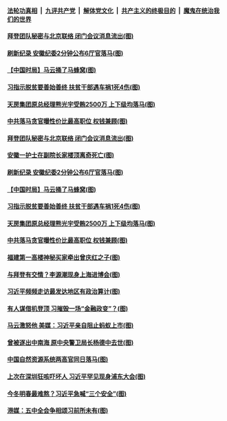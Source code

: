 ####  [法轮功真相](../../../../basic/blob/master/README.md?t=11170002) &nbsp;|&nbsp; [九评共产党](../../../../9ping.md/blob/master/README.md?t=11170002) &nbsp;|&nbsp; [解体党文化](../../../../jtdwh.md/blob/master/README.md?t=11170002)  &nbsp;|&nbsp; [共产主义的终极目的](../../../../gczydzjmd.md/blob/master/README.md?t=11170002) &nbsp;|&nbsp; [魔鬼在统治我们的世界](../../../../mgztzwmdsj.md/blob/master/README.md?t=11170002) 

#### [拜登团队秘密与北京联络 闭门会议消息流出(图)](../pages/p2/952734.md?t=11170002) 

#### [刷新纪录 安徽纪委2分钟公布6厅官落马(图)](../pages/p2/952709.md?t=11170002) 

#### [【中国时局】马云捅了马蜂窝(图)](../pages/p2/952661.md?t=11170002) 

#### [习指示脱贫要善始善终 扶贫干部遇车祸1死4伤(图)](../pages/p2/952662.md?t=11170002) 

#### [天房集团原总经理熊光宇受贿2500万 上下级均落马(图)](../pages/p2/952640.md?t=11170002) 

#### [中共落马贪官曝性价比最高职位 权钱兼顾(图)](../pages/p2/952636.md?t=11170002) 

#### [拜登团队秘密与北京联络 闭门会议消息流出(图)](../pages/p2/952734.md?t=11170002) 

#### [安徽一护士在副院长家楼顶离奇死亡(图)](../pages/p2/952730.md?t=11170002) 

#### [刷新纪录 安徽纪委2分钟公布6厅官落马(图)](../pages/p2/952709.md?t=11170002) 

#### [【中国时局】马云捅了马蜂窝(图)](../pages/p2/952661.md?t=11170002) 

#### [习指示脱贫要善始善终 扶贫干部遇车祸1死4伤(图)](../pages/p2/952662.md?t=11170002) 

#### [天房集团原总经理熊光宇受贿2500万 上下级均落马(图)](../pages/p2/952640.md?t=11170002) 

#### [中共落马贪官曝性价比最高职位 权钱兼顾(图)](../pages/p2/952636.md?t=11170002) 


#### [福建第一高楼神秘买家牵出曾庆红之子(图)](../pages/p2/952580.md?t=11170002) 


#### [与拜登有交情？李源潮现身上海进博会(图)](../pages/p2/952520.md?t=11170002) 

#### [习近平频频走访最发达地区有政治算计(图)](../pages/p2/952530.md?t=11170002) 

#### [有人谋借机登顶 习摧毁一场“金融政变”？(图)](../pages/p2/952517.md?t=11170002) 


#### [马云激怒他 美媒：习近平亲自阻止蚂蚁上市(图)](../pages/p2/952441.md?t=11170002) 

#### [曾被逐出中南海 原中央警卫局长杨德中去世(图)](../pages/p2/952407.md?t=11170002) 

#### [中国自然资源系统两高官同日落马(图)](../pages/p2/952415.md?t=11170002) 

#### [上次在深圳狂咳吓坏人 习近平罕见现身浦东大会(图)](../pages/p2/952398.md?t=11170002) 

#### [今冬明春最难熬？习近平急喊“三个安全”(图)](../pages/p2/952387.md?t=11170002) 

#### [港媒：五中全会争相颂习前所未有(图)](../pages/p2/952327.md?t=11170002) 


